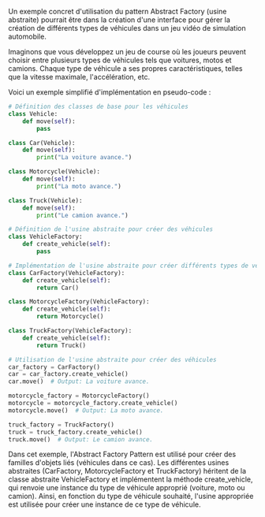 Un exemple concret d'utilisation du pattern Abstract Factory (usine abstraite) pourrait être dans la création d'une interface pour gérer la création de différents types de véhicules dans un jeu vidéo de simulation automobile.

Imaginons que vous développez un jeu de course où les joueurs peuvent choisir entre plusieurs types de véhicules tels que voitures, motos et camions. Chaque type de véhicule a ses propres caractéristiques, telles que la vitesse maximale, l'accélération, etc.

Voici un exemple simplifié d'implémentation en pseudo-code :

```python
# Définition des classes de base pour les véhicules
class Vehicle:
    def move(self):
        pass

class Car(Vehicle):
    def move(self):
        print("La voiture avance.")

class Motorcycle(Vehicle):
    def move(self):
        print("La moto avance.")

class Truck(Vehicle):
    def move(self):
        print("Le camion avance.")

# Définition de l'usine abstraite pour créer des véhicules
class VehicleFactory:
    def create_vehicle(self):
        pass

# Implémentation de l'usine abstraite pour créer différents types de véhicules
class CarFactory(VehicleFactory):
    def create_vehicle(self):
        return Car()

class MotorcycleFactory(VehicleFactory):
    def create_vehicle(self):
        return Motorcycle()

class TruckFactory(VehicleFactory):
    def create_vehicle(self):
        return Truck()

# Utilisation de l'usine abstraite pour créer des véhicules
car_factory = CarFactory()
car = car_factory.create_vehicle()
car.move()  # Output: La voiture avance.

motorcycle_factory = MotorcycleFactory()
motorcycle = motorcycle_factory.create_vehicle()
motorcycle.move()  # Output: La moto avance.

truck_factory = TruckFactory()
truck = truck_factory.create_vehicle()
truck.move()  # Output: Le camion avance.
```

Dans cet exemple, l'Abstract Factory Pattern est utilisé pour créer des familles d'objets liés (véhicules dans ce cas). Les différentes usines abstraites (CarFactory, MotorcycleFactory et TruckFactory) héritent de la classe abstraite VehicleFactory et implémentent la méthode create_vehicle, qui renvoie une instance du type de véhicule approprié (voiture, moto ou camion). Ainsi, en fonction du type de véhicule souhaité, l'usine appropriée est utilisée pour créer une instance de ce type de véhicule.
